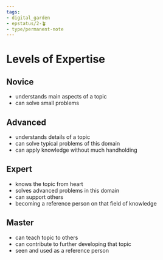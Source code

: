 ```yaml
---
tags: 
- digital_garden
- epstatus/2-🪴
- type/permanent-note
---
```

# Levels of Expertise
## Novice
+ understands main aspects of a topic
+ can solve small problems

## Advanced
+ understands details of a topic
+ can solve typical problems of this domain
+ can apply knowledge without much handholding

## Expert
+ knows the topic from heart
+ solves advanced problems in this domain
+ can support others
+ becoming a reference person on that field of knowledge

## Master
+ can teach topic to others
+ can contribute to further developing that topic
+ seen and used as a reference person